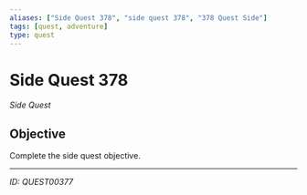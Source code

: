 ```yaml
---
aliases: ["Side Quest 378", "side quest 378", "378 Quest Side"]
tags: [quest, adventure]
type: quest
---
```


# Side Quest 378

*Side Quest*

## Objective
Complete the side quest objective.

---
*ID: QUEST00377*